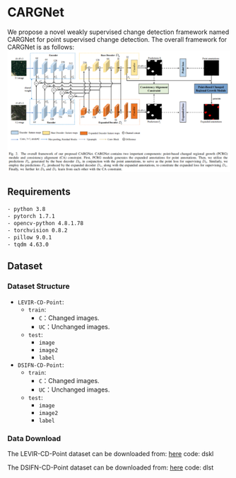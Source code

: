 # CARGNet
We propose a novel weakly supervised change detection framework named CARGNet for point supervised change detection. The overall framework for CARGNet is as follows:
![markdown](./images/framework.jpg)
## Requirements
```
- python 3.8
- pytorch 1.7.1
- opencv-python 4.8.1.78
- torchvision 0.8.2
- pillow 9.0.1
- tqdm 4.63.0
```
## Dataset
### Dataset Structure
* `LEVIR-CD-Point`:
    * `train`:
      * `C`：Changed images.
      * `UC`：Unchanged images.
    * `test`:
      * `image`
      * `image2`
      * `label`
* `DSIFN-CD-Point`:
    * `train`:
      * `C`：Changed images.
      * `UC`：Unchanged images.
    * `test`:
      * `image`
      * `image2`
      * `label`
### Data Download
The LEVIR-CD-Point dataset can be downloaded from: [here](https://pan.baidu.com/s/1IeKRxOfuvyh0Q2LHIOy2iA) code: dskl

The DSIFN-CD-Point dataset can be downloaded from: [here](https://pan.baidu.com/s/1cI4w76yKG2C6GIPYKOcrIA) code: dlst
